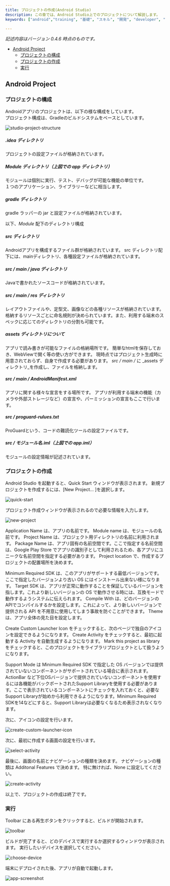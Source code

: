 ```yaml
---
title: プロジェクトの作成(Android Studio)
description: この章では、Android Studio上でのプロジェクトについて解説します。
keywords: ["android","training", "基礎", "スキル", "開発", "developer", "プログラミング", "AndroidStudio", "プロジェクト", "作成"]

---
```


_記述内容はバージョン 0.4.6 時点のものです。_

- [Android Project](#android-project)
	- [プロジェクトの構成](#プロジェクトの構成)
	- [プロジェクトの作成](#プロジェクトの作成)
	- [実行](#実行)

## Android Project

### プロジェクトの構成

Androidアプリのプロジェクトは、以下の様な構成をしています。  
プロジェクト構成は、Gradleのビルドシステムをベースとしています。

![studio-project-structure]({{site.baseurl}}/assets/01-03/studio-project_structure.png)

##### _.idea ディレクトリ_  
プロジェクトの設定ファイルが格納されています。

##### _Module ディレクトリ（上図での app ディレクトリ）_  
モジュールは個別に実行、テスト、デバッグが可能な機能の単位です。  
１つのアプリケーション、ライブラリーなどに相当します。

##### _gradle ディレクトリ_  
gradle ラッパーの jar と設定ファイルが格納されています。

以下、_Module_ 配下のディレクトリ構成 

##### _src ディレクトリ_  
Androidアプリを構成するファイル群が格納されています。
src ディレクトリ配下には、mainディレクトリ、各種設定ファイルが格納されています。

##### _src / main / java ディレクトリ_  
Javaで書かれたソースコードが格納されています。  

##### _src / main / res ディレクトリ_  
レイアウトファイルや、定型文、画像などの各種リソースが格納されています。 格納するリソースごとに命名規則が決められています。また、利用する端末のスペックに応じてのディレクトリの分割も可能です。 

##### assets ディレクトリについて  
アプリで読み書きが可能なファイルの格納場所です。 簡単なhtmlを保存しておき、WebViewで開く等の使い方ができます。
現時点ではプロジェクト生成時に用意されておらず、自身で作成する必要があります。
_src / main /_ に _assets ディレクトリ_を作成し、ファイルを格納します。

##### _src / main / AndroidManifest.xml_  
アプリに関する様々な宣言をする場所です。 アプリが利用する端末の機能（カメラや外部ストレージなど）の宣言や、パーミッションの宣言もここで行います。  

##### _src / proguard-rulues.txt_  
ProGuardという、コードの難読化ツールの設定ファイルです。

##### _src / モジュール名.iml（上図での app.iml）_  
モジュールの設定情報が記述されています。

### プロジェクトの作成

Android Studio を起動すると、Quick Start ウィンドウが表示されます。
新規プロジェクトを作成するには、[New Project… ]を選択します。

![quick-start]({{site.baseurl}}/assets/01-03/studio-quick-start.png)

プロジェクト作成ウィンドウが表示されるので必要な情報を入力します。

![new-project]({{site.baseurl}}/assets/01-03/studio-new-project-minsdk-8.png)

Application Name は、アプリの名前です。
Module name は、モジュールの名前です。
Project Name は、プロジェクト用ディレクトリの名前に利用されます。
Package Name は、アプリ固有の名前空間です。ここで指定する名前空間は、Google Play Store でアプリの識別子として利用されるため、各アプリにユニークな名前空間を指定する必要があります。
Project location で、作成するプロジェクトの配置場所を決めます。

Minimum Required SDK は、このアプリがサポートする最低バージョンです。ここで指定したバージョンより古い OS にはインストール出来ない様になります。
Target SDK は、アプリが正常に動作することを保証しているバージョンを指します。これより新しいバージョンの OS で動作させる時には、互換モードで動作するようシステムに伝えられます。
Compile With は、どのバージョンのAPIでコンパイルするかを設定します。これによって、より新しいバージョンで提供される API を不用意に使用してしまう事故を防ぐことができます。
Theme は、アプリ全体の見た目を設定します。

Create Custom Launcher Icon をチェックすると、次のページで独自のアイコンを設定できるようになります。
Create Activity をチェックすると、最初に起動する Activity を自動生成するようになります。
Mark this project as library をチェックすると、このプロジェクトをライブラリプロジェクトとして扱うようになります。  

Support Mode は Minimum Required SDK で指定した OS バージョンでは提供されていないコンポーネントがサポートされている場合に表示されます。
ActionBar など下位OSバージョンで提供されていないコンポーネントを使用するには各機能がバックポートされたSupport Libraryを使用する必要があります。ここで表示されているコンポーネントにチェックを入れておくと、必要なSupport Libraryが始めから利用できるようになります。Minimum Required SDKを14などにすると、Support Libraryは必要なくなるため表示されなくなります。

次に、アイコンの設定を行います。

![create-custom-launcher-icon]({{site.baseurl}}/assets/01-03/studio-create-custom-launcher-icon.png)

次に、最初に作成する画面の設定を行います。

![select-activity]({{site.baseurl}}/assets/01-03/studio-select-activity.png)


最後に、画面の名前とナビゲーションの種類を決めます。
ナビゲーションの種類は Additonal Features で決めます。
特に無ければ、None に設定してください。

![create-activity]({{site.baseurl}}/assets/01-03/studio-create-activity.png)

以上で、プロジェクトの作成は終了です。

### 実行

Toolbar にある再生ボタンをクリックすると、ビルドが開始されます。

![toolbar]({{site.baseurl}}/assets/01-03/studio-toolbar.png)

ビルドが完了すると、どのデバイスで実行するか選択するウィンドウが表示されます。
実行したいデバイスを選択してください。

![choose-device]({{site.baseurl}}/assets/01-03/studio-choose-device.png)

端末にデプロイされた後、アプリが自動で起動します。

![app-screenshot]({{site.baseurl}}/assets/01-03/studio-app-screenshot.png)
